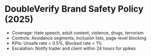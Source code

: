 # DoubleVerify Brand Safety Policy (2025)

- Coverage: Hate speech, adult content, violence, drugs, terrorism
- Controls: Avoidance segments, inclusion lists, page-level blocking
- KPIs: Unsafe rate < 0.5%, Blocked rate < 1%
- Escalation: Notify trader and client within 24 hours for spikes

